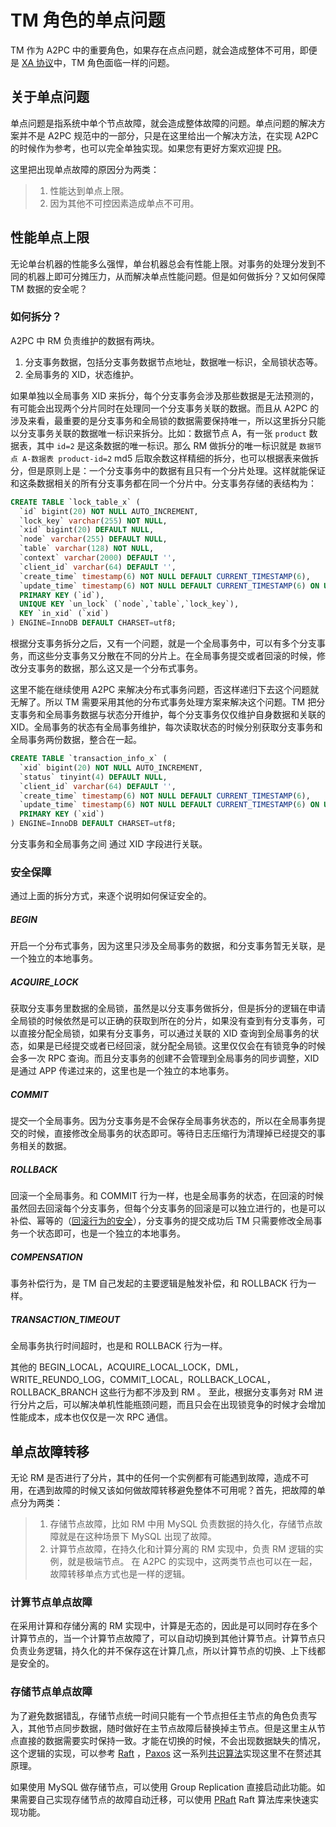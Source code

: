 # TM 角色的单点问题
TM 作为 A2PC 中的重要角色，如果存在点点问题，就会造成整体不可用，即便是 [XA 协议](https://zh.wikipedia.org/wiki/X/Open_XA)中，TM 角色面临一样的问题。

## 关于单点问题
单点问题是指系统中单个节点故障，就会造成整体故障的问题。单点问题的解决方案并不是 A2PC 规范中的一部分，只是在这里给出一个解决方法，在实现 A2PC 的时候作为参考，也可以完全单独实现。如果您有更好方案欢迎提 [PR](https://github.com/pi-plan/plan/pulls)。

这里把出现单点故障的原因分为两类：
> 1. 性能达到单点上限。
> 2. 因为其他不可控因素造成单点不可用。

## 性能单点上限
无论单台机器的性能多么强悍，单台机器总会有性能上限。对事务的处理分发到不同的机器上即可分摊压力，从而解决单点性能问题。但是如何做拆分？又如何保障 TM 数据的安全呢？

### 如何拆分？
A2PC 中 RM 负责维护的数据有两块。
1. 分支事务数据，包括分支事务数据节点地址，数据唯一标识，全局锁状态等。
2. 全局事务的 XID，状态维护。

如果单独以全局事务 XID 来拆分，每个分支事务会涉及那些数据是无法预测的，有可能会出现两个分片同时在处理同一个分支事务关联的数据。而且从 A2PC 的涉及来看，最重要的是分支事务和全局锁的数据需要保持唯一，所以这里拆分只能以分支事务关联的数据唯一标识来拆分。比如：数据节点 A，有一张 `product` 数据表，其中 `id=2` 是这条数据的唯一标识。那么 RM 做拆分的唯一标识就是 `数据节点 A-数据表 product-id=2` md5 后取余数这样精细的拆分，也可以根据表来做拆分，但是原则上是：一个分支事务中的数据有且只有一个分片处理。这样就能保证和这条数据相关的所有分支事务都在同一个分片中。分支事务存储的表结构为：
```sql
CREATE TABLE `lock_table_x` (
  `id` bigint(20) NOT NULL AUTO_INCREMENT,
  `lock_key` varchar(255) NOT NULL,
  `xid` bigint(20) DEFAULT NULL,
  `node` varchar(255) DEFAULT NULL,
  `table` varchar(128) NOT NULL,
  `context` varchar(2000) DEFAULT '',
  `client_id` varchar(64) DEFAULT '',
  `create_time` timestamp(6) NOT NULL DEFAULT CURRENT_TIMESTAMP(6),
  `update_time` timestamp(6) NOT NULL DEFAULT CURRENT_TIMESTAMP(6) ON UPDATE CURRENT_TIMESTAMP(6),
  PRIMARY KEY (`id`),
  UNIQUE KEY `un_lock` (`node`,`table`,`lock_key`),
  KEY `in_xid` (`xid`)
) ENGINE=InnoDB DEFAULT CHARSET=utf8;
```
根据分支事务拆分之后，又有一个问题，就是一个全局事务中，可以有多个分支事务，而这些分支事务又分散在不同的分片上。在全局事务提交或者回滚的时候，修改分支事务的数据，那么这又是一个分布式事务。

这里不能在继续使用 A2PC 来解决分布式事务问题，否这样递归下去这个问题就无解了。所以 TM 需要采用其他的分布式事务处理方案来解决这个问题。TM 把分支事务和全局事务数据与状态分开维护，每个分支事务仅仅维护自身数据和关联的 XID。全局事务的状态有全局事务维护，每次读取状态的时候分别获取分支事务和全局事务两份数据，整合在一起。
```sql
CREATE TABLE `transaction_info_x` (
  `xid` bigint(20) NOT NULL AUTO_INCREMENT,
  `status` tinyint(4) DEFAULT NULL,
  `client_id` varchar(64) DEFAULT '',
  `create_time` timestamp(6) NOT NULL DEFAULT CURRENT_TIMESTAMP(6),
  `update_time` timestamp(6) NOT NULL DEFAULT CURRENT_TIMESTAMP(6) ON UPDATE CURRENT_TIMESTAMP(6),
  PRIMARY KEY (`xid`)
) ENGINE=InnoDB DEFAULT CHARSET=utf8;
```
分支事务和全局事务之间 通过 XID 字段进行关联。

### 安全保障
通过上面的拆分方式，来逐个说明如何保证安全的。

##### BEGIN
开启一个分布式事务，因为这里只涉及全局事务的数据，和分支事务暂无关联，是一个独立的本地事务。

##### ACQUIRE_LOCK
获取分支事务里数据的全局锁，虽然是以分支事务做拆分，但是拆分的逻辑在申请全局锁的时候依然是可以正确的获取到所在的分片，如果没有查到有分支事务，可以直接分配全局锁，如果有分支事务，可以通过关联的 XID 查询到全局事务的状态，如果是已经提交或者已经回滚，就分配全局锁。这里仅仅会在有锁竞争的时候会多一次 RPC 查询。而且分支事务的创建不会管理到全局事务的同步调整，XID 是通过 APP 传递过来的，这里也是一个独立的本地事务。

##### COMMIT
提交一个全局事务。因为分支事务是不会保存全局事务状态的，所以在全局事务提交的时候，直接修改全局事务的状态即可。等待日志压缩行为清理掉已经提交的事务相关的数据。

##### ROLLBACK
回滚一个全局事务。和 COMMIT 行为一样，也是全局事务的状态，在回滚的时候虽然回去回滚每个分支事务，但每个分支事务的回滚是可以独立进行的，也是可以补偿、幂等的（[回滚行为的安全](/a2pc/introduction?id=事务回滚)），分支事务的提交成功后 TM 只需要修改全局事务一个状态即可，也是一个独立的本地事务。

##### COMPENSATION
事务补偿行为，是 TM 自己发起的主要逻辑是触发补偿，和 ROLLBACK 行为一样。

##### TRANSACTION_TIMEOUT
全局事务执行时间超时，也是和 ROLLBACK 行为一样。

其他的 BEGIN_LOCAL，ACQUIRE_LOCAL_LOCK，DML，WRITE_REUNDO_LOG，COMMIT_LOCAL，ROLLBACK_LOCAL，ROLLBACK_BRANCH 这些行为都不涉及到 RM 。
至此，根据分支事务对 RM 进行分片之后，可以解决单机性能瓶颈问题，而且只会在出现锁竞争的时候才会增加性能成本，成本也仅仅是一次 RPC 通信。

## 单点故障转移
无论 RM 是否进行了分片，其中的任何一个实例都有可能遇到故障，造成不可用，在遇到故障的时候又该如何做故障转移避免整体不可用呢？首先，把故障的单点分为两类：
> 1. 存储节点故障，比如 RM 中用 MySQL 负责数据的持久化，存储节点故障就是在这种场景下 MySQL 出现了故障。
> 2. 计算节点故障，在持久化和计算分离的 RM 实现中，负责 RM 逻辑的实例，就是极端节点。
在 A2PC 的实现中，这两类节点也可以在一起，故障转移单点方式也是一样的逻辑。

### 计算节点单点故障
在采用计算和存储分离的 RM 实现中，计算是无态的，因此是可以同时存在多个计算节点的，当一个计算节点故障了，可以自动切换到其他计算节点。计算节点只负责业务逻辑，持久化的并不保存这在计算几点，所以计算节点的切换、上下线都是安全的。

### 存储节点单点故障
为了避免数据错乱，存储节点统一时间只能有一个节点担任主节点的角色负责写入，其他节点同步数据，随时做好在主节点故障后替换掉主节点。但是这里主从节点直接的数据需要实时保持一致。才能在切换的时候，不会出现数据缺失的情况，这个逻辑的实现，可以参考 [Raft](https://raft.github.io/) ，[Paxos](https://zh.wikipedia.org/wiki/Paxos算法) 这一系列[共识算法](https://en.wikipedia.org/wiki/Consensus_(computer_science))实现这里不在赘述其原理。

如果使用 MySQL 做存储节点，可以使用 Group Replication 直接启动此功能。如果需要自己实现存储节点的故障自动迁移，可以使用 [PRaft](/praft/introduction) Raft 算法库来快速实现功能。